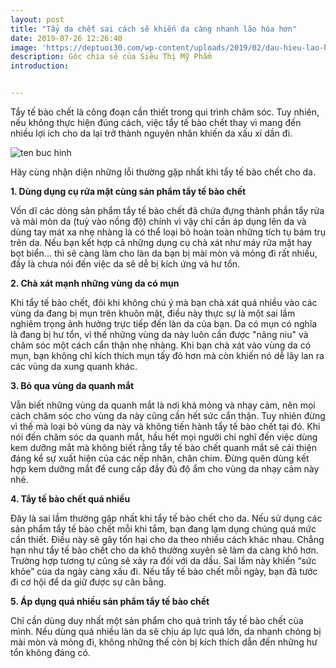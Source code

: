 ```yaml
---
layout: post
title: "Tẩy da chết sai cách sẽ khiến da càng nhanh lão hóa hơn"
date: 2019-07-26 12:26:40
image: 'https://deptuoi30.com/wp-content/uploads/2019/02/dau-hieu-lao-hoa-vung-da-mat-va-cach-khac-phuc-hieu-qua-min.jpg'
description: Góc chia sẻ của Siêu Thị Mỹ Phẩm
introduction: 


---
```



Tẩy tế bào chết là công đoạn cần thiết trong qui trình chăm sóc. Tuy nhiên, nếu không thực hiện đúng cách, việc tẩy tế bào chết thay vì mang đến nhiều lợi ích cho da lại trở thành nguyên nhân khiến da xấu xí dần đi. 

![ten buc hinh](https://ttol.vietnamnetjsc.vn/images/2018/09/17/07/22/tay-da-chet-3.jpg "ten buc hinh")

Hãy cùng nhận diện những lỗi thường gặp nhất khi tẩy tế bào chết cho da.

**1. Dùng dụng cụ rửa mặt cùng sản phẩm tẩy tế bào chết**

Vốn dĩ các dòng sản phẩm tẩy tế bào chết đã chứa đựng thành phần tẩy rửa và mài mòn da (tuỳ vào nồng độ) chính vì vậy chỉ cần áp dụng lên da và dùng tay mát xa nhẹ nhàng là có thể loại bỏ hoàn toàn những tích tụ bám trụ trên da. Nếu bạn kết hợp cả những dụng cụ chà xát như máy rửa mặt hay bọt biển... thì sẽ càng làm cho làn da bạn bị mài mòn và mỏng đi rất nhiều, đấy là chưa nói đến việc da sẽ dễ bị kích ứng và hư tổn.

**2. Chà xát mạnh những vùng da có mụn**

Khi tẩy tế bào chết, đôi khi không chú ý mà bạn chà xát quá nhiều vào các vùng da đang bị mụn trên khuôn mặt, điều này thực sự là một sai lầm nghiêm trọng ảnh hưởng trực tiếp đến làn da của bạn. Da có mụn có nghĩa là đang bị hư tổn, vì thế những vùng da này luôn cần được "nâng niu" và chăm sóc một cách cẩn thận nhẹ nhàng. Khi bạn chà xát vào vùng da có mụn, bạn không chỉ kích thích mụn tấy đỏ hơn mà còn khiến nó dễ lây lan ra các vùng da xung quanh khác.

**3. Bỏ qua vùng da quanh mắt**


Vẫn biết những vùng da quanh mắt là nơi khá mỏng và nhạy cảm, nên mọi cách chăm sóc cho vùng da này cũng cần hết sức cẩn thận. Tuy nhiên đừng vì thế mà loại bỏ vùng da này và không tiến hành tẩy tế bào chết tại đó. Khi nói đến chăm sóc da quanh mắt, hầu hết mọi người chỉ nghĩ đến việc dùng kem dưỡng mắt mà không biết rằng tẩy tế bào chết quanh mắt sẽ cải thiện đáng kể sự xuất hiện của các nếp nhăn, chân chim. Đừng quên dùng kết hợp kem dưỡng mắt để cung cấp đầy đủ độ ẩm cho vùng da nhạy cảm này nhé.

**4. Tẩy tế bào chết quá nhiều**

Đây là sai lầm thường gặp nhất khi tẩy tế bào chết cho da. Nếu sử dụng các sản phẩm tẩy tế bào chết mỗi khi tắm, bạn đang lạm dụng chúng quá mức cần thiết. Điều này sẽ gây tổn hại cho da theo nhiều cách khác nhau. Chẳng hạn như tẩy tế bào chết cho da khô thường xuyên sẽ làm da càng khô hơn. Trường hợp tương tự cũng sẽ xảy ra đối với da dầu. Sai lầm này khiến “sức khỏe” của da ngày càng xấu đi. Nếu tẩy tế bào chết mỗi ngày, bạn đã tước đi cơ hội để da giữ được sự cân bằng.

**5. Áp dụng quá nhiều sản phẩm tẩy tế bào chết**

Chỉ cần dùng duy nhất một sản phẩm cho quá trình tẩy tế bào chết của mình. Nếu dùng quá nhiều làn da sẽ chịu áp lực quá lớn, da nhanh chóng bị mài mòn và mỏng đi, không những thế còn bị kích thích dẫn đến những hư tổn không đáng có.
